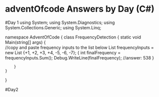 # adventOfcode Answers by Day (C#)

#Day 1
using System;
using System.Diagnostics;
using System.Collections.Generic;
using System.Linq;

namespace AdventOfCode
{
    class FrequencyDetection
    {
        static void Main(string[] args)
        {   
            //copy and paste frequency inputs to the list below
            List<int> frequencyInputs = new List<int> {+1, +2, +3, +4, -5, -6, -7};
            {
                int finalFrequency = frequencyInputs.Sum();
                Debug.WriteLine(finalFrequency);
                //answer: 538
            }

        }
    }
}

#Day2
